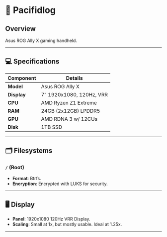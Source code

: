 # 🛟 Pacifidlog

## Overview

Asus ROG Ally X gaming handheld.

---

## 💻 Specifications

| Component   | Details                  |
| ----------- | ------------------------ |
| **Model**   | Asus ROG Ally X          |
| **Display** | 7" 1920x1080, 120Hz, VRR |
| **CPU**     | AMD Ryzen Z1 Extreme     |
| **RAM**     | 24GB (2x12GB) LPDDR5     |
| **GPU**     | AMD RDNA 3 w/ 12CUs      |
| **Disk**    | 1TB SSD                  |

---

## 🗂 Filesystems

### `/` (Root)

- **Format**: Btrfs.
- **Encryption**: Encrypted with LUKS for security.

---

## 🖥 Display

- **Panel**: 1920x1080 120Hz VRR Display.
- **Scaling**: Small at 1x, but mostly usable. Ideal at 1.25x.

---
